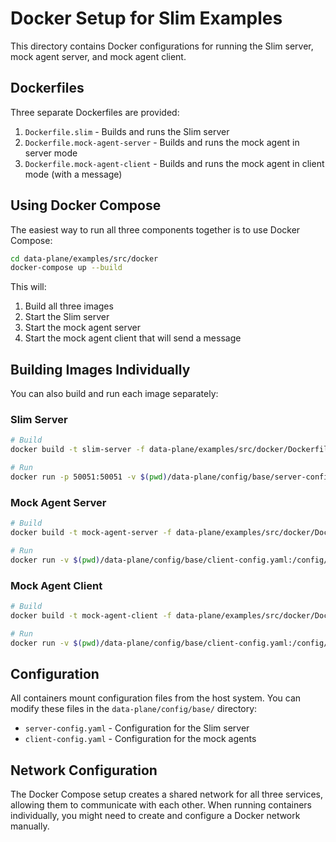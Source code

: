 # Docker Setup for Slim Examples

This directory contains Docker configurations for running the Slim server, mock agent server, and mock agent client.

## Dockerfiles

Three separate Dockerfiles are provided:

1. `Dockerfile.slim` - Builds and runs the Slim server
2. `Dockerfile.mock-agent-server` - Builds and runs the mock agent in server mode
3. `Dockerfile.mock-agent-client` - Builds and runs the mock agent in client mode (with a message)

## Using Docker Compose

The easiest way to run all three components together is to use Docker Compose:

```bash
cd data-plane/examples/src/docker
docker-compose up --build
```

This will:
1. Build all three images
2. Start the Slim server
3. Start the mock agent server
4. Start the mock agent client that will send a message

## Building Images Individually

You can also build and run each image separately:

### Slim Server

```bash
# Build
docker build -t slim-server -f data-plane/examples/src/docker/Dockerfile.slim .

# Run
docker run -p 50051:50051 -v $(pwd)/data-plane/config/base/server-config.yaml:/config/server-config.yaml slim-server
```

### Mock Agent Server

```bash
# Build
docker build -t mock-agent-server -f data-plane/examples/src/docker/Dockerfile.mock-agent-server .

# Run
docker run -v $(pwd)/data-plane/config/base/client-config.yaml:/config/client-config.yaml mock-agent-server
```

### Mock Agent Client

```bash
# Build
docker build -t mock-agent-client -f data-plane/examples/src/docker/Dockerfile.mock-agent-client .

# Run
docker run -v $(pwd)/data-plane/config/base/client-config.yaml:/config/client-config.yaml -e DEFAULT_MESSAGE="hello world" mock-agent-client
```

## Configuration

All containers mount configuration files from the host system. You can modify these files in the `data-plane/config/base/` directory:

- `server-config.yaml` - Configuration for the Slim server
- `client-config.yaml` - Configuration for the mock agents

## Network Configuration

The Docker Compose setup creates a shared network for all three services, allowing them to communicate with each other. When running containers individually, you might need to create and configure a Docker network manually.
